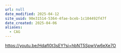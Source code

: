 ```yaml
---
url: null
date_modified: 2025-04-12
site_uuid: 90e31514-5364-4fae-bceb-1c104492f47f
date_created: 2025-04-06
aliases:
  - CAG
---
```


https://youtu.be/HdafI0t3sEY?si=hbNT5SpwVw6eXe7O